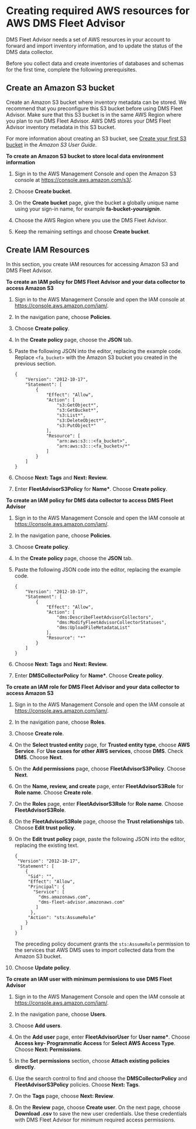 # Creating required AWS resources for AWS DMS Fleet Advisor<a name="CHAP_FleetAdvisor.Prerequisites"></a>

DMS Fleet Advisor needs a set of AWS resources in your account to forward and import inventory information, and to update the status of the DMS data collector\.

Before you collect data and create inventories of databases and schemas for the first time, complete the following prerequisites\.

## Create an Amazon S3 bucket<a name="CHAP_FleetAdvisor_Prerequisites_S3"></a>

Create an Amazon S3 bucket where inventory metadata can be stored\. We recommend that you preconfigure this S3 bucket before using DMS Fleet Advisor\. Make sure that this S3 bucket is in the same AWS Region where you plan to run DMS Fleet Advisor\. AWS DMS stores your DMS Fleet Advisor inventory metadata in this S3 bucket\.

For more information about creating an S3 bucket, see [Create your first S3 bucket](https://docs.aws.amazon.com/AmazonS3/latest/userguide/creating-bucket.html) in the *Amazon S3 User Guide*\. 

**To create an Amazon S3 bucket to store local data environment information**

1. Sign in to the AWS Management Console and open the Amazon S3 console at [https://console\.aws\.amazon\.com/s3/](https://console.aws.amazon.com/s3/)\.

1. Choose **Create bucket**\. 

1. On the **Create bucket** page, give the bucket a globally unique name using your sign\-in name, for example **fa\-bucket\-*yoursignin***\. 

1. Choose the AWS Region where you use the DMS Fleet Advisor\.

1. Keep the remaining settings and choose **Create bucket**\.

## Create IAM Resources<a name="CHAP_FleetAdvisor_Prerequisites_IAM"></a>

In this section, you create IAM resources for accessing Amazon S3 and DMS Fleet Advisor\.

**To create an IAM policy for DMS Fleet Advisor and your data collector to access Amazon S3**

1. Sign in to the AWS Management Console and open the IAM console at [https://console\.aws\.amazon\.com/iam/](https://console.aws.amazon.com/iam/)\.

1. In the navigation pane, choose **Policies**\.

1. Choose **Create policy**\.

1. In the **Create policy** page, choose the **JSON** tab\.

1. Paste the following JSON into the editor, replacing the example code\. Replace `<fa_bucket>` with the Amazon S3 bucket you created in the previous section\.

   ```
   {
       "Version": "2012-10-17",
       "Statement": [
           {
               "Effect": "Allow",
               "Action": [
                   "s3:GetObject*",
                   "s3:GetBucket*",
                   "s3:List*",
                   "s3:DeleteObject*",
                   "s3:PutObject*"
               ],
               "Resource": [
                   "arn:aws:s3:::<fa_bucket>",
                   "arn:aws:s3:::<fa_bucket>/*"
               ]
           }
       ]
   }
   ```

1. Choose **Next: Tags** and **Next: Review\.**

1. Enter **FleetAdvisorS3Policy** for **Name\***\. Choose **Create policy**\.

**To create an IAM policy for DMS data collector to access DMS Fleet Advisor**

1. Sign in to the AWS Management Console and open the IAM console at [https://console\.aws\.amazon\.com/iam/](https://console.aws.amazon.com/iam/)\.

1. In the navigation pane, choose **Policies**\.

1. Choose **Create policy**\.

1. In the **Create policy** page, choose the **JSON** tab\.

1. Paste the following JSON code into the editor, replacing the example code\. 

   ```
   {
       "Version": "2012-10-17",
       "Statement": [
           {
               "Effect": "Allow",
               "Action": [
                   "dms:DescribeFleetAdvisorCollectors",
                   "dms:ModifyFleetAdvisorCollectorStatuses",
                   "dms:UploadFileMetadataList"
               ],
               "Resource": "*"
           }
       ]
   }
   ```

1. Choose **Next: Tags** and **Next: Review\.**

1. Enter **DMSCollectorPolicy** for **Name\***\. Choose **Create policy**\.

**To create an IAM role for DMS Fleet Advisor and your data collector to access Amazon S3**

1. Sign in to the AWS Management Console and open the IAM console at [https://console\.aws\.amazon\.com/iam/](https://console.aws.amazon.com/iam/)\.

1. In the navigation pane, choose **Roles**\.

1. Choose **Create role**\.

1. On the **Select trusted entity** page, for **Trusted entity type**, choose **AWS Service**\. For **Use cases for other AWS services**, choose **DMS**\. Check **DMS**\. Choose **Next**\. 

1. On the **Add permissions** page, choose **FleetAdvisorS3Policy**\. Choose **Next**\.

1. On the **Name, review, and create** page, enter **FleetAdvisorS3Role** for **Role name**\. Choose **Create role**\.

1. On the **Roles** page, enter **FleetAdvisorS3Role** for **Role name**\. Choose **FleetAdvisorS3Role**\.

1. On the **FleetAdvisorS3Role** page, choose the **Trust relationships** tab\. Choose **Edit trust policy**\.

1. On the **Edit trust policy** page, paste the following JSON into the editor, replacing the existing text\.

   ```
   {
    "Version": "2012-10-17",
    "Statement": [
       {
        "Sid": "",
        "Effect": "Allow",
        "Principal": {
          "Service": [
            "dms.amazonaws.com",
            "dms-fleet-advisor.amazonaws.com"
           ]
         },
        "Action": "sts:AssumeRole"
       }
     ]
   }
   ```

   The preceding policy document grants the `sts:AssumeRole` permission to the services that AWS DMS uses to import collected data from the Amazon S3 bucket\.

1. Choose **Update policy**\.

**To create an IAM user with minimum permissions to use DMS Fleet Advisor**

1. Sign in to the AWS Management Console and open the IAM console at [https://console\.aws\.amazon\.com/iam/](https://console.aws.amazon.com/iam/)\.

1. In the navigation pane, choose **Users**\.

1. Choose **Add users**\.

1. On the **Add user** page, enter **FleetAdvisorUser** for **User name\***\. Choose **Access key\- Programmatic Access** for **Select AWS Access Type**\. Choose **Next: Permissions**\.

1. In the **Set permissions** section, choose **Attach existing policies directly**\.

1. Use the search control to find and choose the **DMSCollectorPolicy** and **FleetAdvisorS3Policy** policies\. Choose **Next: Tags**\.

1. On the **Tags** page, choose **Next: Review**\.

1. On the **Review** page, choose **Create user**\. On the next page, choose **Download \.csv** to save the new user credentials\. Use these credentials with DMS Fleet Advisor for minimum required access permissions\.